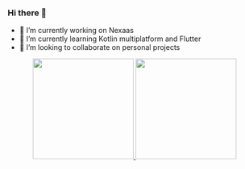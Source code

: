 ### Hi there 👋

- 🔭 I’m currently working on Nexaas
- 🌱 I’m currently learning Kotlin multiplatform and Flutter
- 👯 I’m looking to collaborate on personal projects

<div align="center">
  <a href="https://www.linkedin.com/in/joaoovfreitas/">
  <img height="200em" src="https://github-readme-stats.vercel.app/api?username=joaooab&show_icons=true&theme=dark&include_all_commits=true&count_private=true"/>
  <img height="200em" src="https://github-readme-stats.vercel.app/api/top-langs/?username=joaooab&layout=compact&langs_count=7&theme=dark"/>
  </a>
</div>
